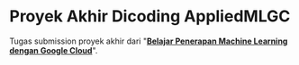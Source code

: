 # Proyek Akhir Dicoding AppliedMLGC
Tugas submission proyek akhir dari "**[Belajar Penerapan Machine Learning dengan Google Cloud](https://www.dicoding.com/academies/658/)**".